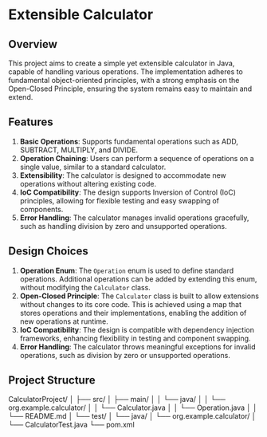 # Extensible Calculator

## Overview

This project aims to create a simple yet extensible calculator in Java, capable of handling various operations. The implementation adheres to fundamental object-oriented principles, with a strong emphasis on the Open-Closed Principle, ensuring the system remains easy to maintain and extend.

## Features

1. **Basic Operations**: Supports fundamental operations such as ADD, SUBTRACT, MULTIPLY, and DIVIDE.
2. **Operation Chaining**: Users can perform a sequence of operations on a single value, similar to a standard calculator.
3. **Extensibility**: The calculator is designed to accommodate new operations without altering existing code.
4. **IoC Compatibility**: The design supports Inversion of Control (IoC) principles, allowing for flexible testing and easy swapping of components.
5. **Error Handling**: The calculator manages invalid operations gracefully, such as handling division by zero and unsupported operations.

## Design Choices

1. **Operation Enum**: The `Operation` enum is used to define standard operations. Additional operations can be added by extending this enum, without modifying the `Calculator` class.
2. **Open-Closed Principle**: The `Calculator` class is built to allow extensions without changes to its core code. This is achieved using a map that stores operations and their implementations, enabling the addition of new operations at runtime.
3. **IoC Compatibility**: The design is compatible with dependency injection frameworks, enhancing flexibility in testing and component swapping.
4. **Error Handling**: The calculator throws meaningful exceptions for invalid operations, such as division by zero or unsupported operations.

## Project Structure

CalculatorProject/
│
├── src/
│   ├── main/
│   │   └── java/
│   │       └── org.example.calculator/
│   │           └── Calculator.java
│   │           └── Operation.java
│   │           └── README.md
│   └── test/
│       └── java/
│           └── org.example.calculator/
│               └── CalculatorTest.java
└── pom.xml